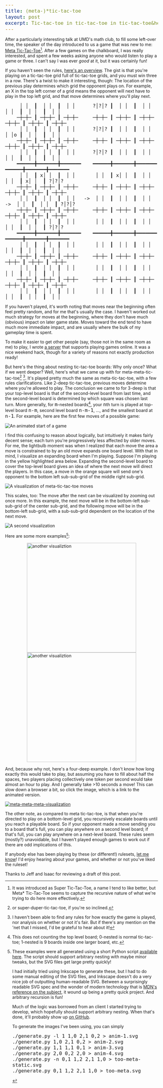 ```yaml
---
title: (meta-)*tic-tac-toe
layout: post
excerpt: Tic-tac-toe in tic-tac-toe in tic-tac-toe&hellip;how deep can we go?
---
```


After a particularly interesting talk at UMD's math club, to fill some left-over
time, the speaker of the day introduced to us a game that was new to me:
[Meta Tic-Tac-Toe](https://en.wikipedia.org/wiki/Ultimate_tic-tac-toe)[^name]. After
a few games on the chalkboard, I was really interested, and spent a few weeks
asking anyone who would listen to play a game or three. I can't say I was ever
_good_ at it, but it was certainly fun!

<!--more-->

[^name]: It was introduced as Super Tic-Tac-Toe, a name I tend to like better,
    but Meta* Tic-Tac-Toe seems to capture the recursive nature of what we're
    trying to do here more effectively.

If you haven't seen the rules,
[here's an overview](https://mathwithbaddrawings.com/2013/06/16/ultimate-tic-tac-toe/).
The gist is that you're playing on a tic-tac-toe grid full of tic-tac-toe grids,
and you must win three in a row. There's a twist to make it interesting, though:
The location of the previous play determines which grid the opponent plays on.
For example, an X in the top left corner of a grid means the opponent will next
have to play in the top left grid, and that move determines where you'll play
next.

```
     │ │  ┃  │ │  ┃  │ │      ?│?│? ┃  │ │  ┃  │ │       │ │  ┃  │ │  ┃  │ │ 
    ─┼─┼─ ┃ ─┼─┼─ ┃ ─┼─┼─     ─┼─┼─ ┃ ─┼─┼─ ┃ ─┼─┼─     ─┼─┼─ ┃ ─┼─┼─ ┃ ─┼─┼─
     │ │  ┃  │ │  ┃  │ │      ?│?│? ┃  │ │  ┃  │ │       │ │o ┃  │ │  ┃  │ │ 
    ─┼─┼─ ┃ ─┼─┼─ ┃ ─┼─┼─     ─┼─┼─ ┃ ─┼─┼─ ┃ ─┼─┼─     ─┼─┼─ ┃ ─┼─┼─ ┃ ─┼─┼─
     │ │  ┃  │ │  ┃  │ │      ?│?│? ┃  │ │  ┃  │ │       │ │  ┃  │ │  ┃  │ │ 
    ━━━━━━╋━━━━━━━╋━━━━━━━    ━━━━━━╋━━━━━━━╋━━━━━━━    ━━━━━━╋━━━━━━━╋━━━━━━━
     │ │  ┃ x│ │  ┃  │ │       │ │  ┃ x│ │  ┃  │ │       │ │  ┃ x│ │  ┃ ?│?│?
    ─┼─┼─ ┃ ─┼─┼─ ┃ ─┼─┼─     ─┼─┼─ ┃ ─┼─┼─ ┃ ─┼─┼─     ─┼─┼─ ┃ ─┼─┼─ ┃ ─┼─┼─
     │ │  ┃  │ │  ┃  │ │   ->  │ │  ┃  │ │  ┃  │ │   ->  │ │  ┃  │ │  ┃ ?│?│?
    ─┼─┼─ ┃ ─┼─┼─ ┃ ─┼─┼─     ─┼─┼─ ┃ ─┼─┼─ ┃ ─┼─┼─     ─┼─┼─ ┃ ─┼─┼─ ┃ ─┼─┼─
     │ │  ┃  │ │  ┃  │ │       │ │  ┃  │ │  ┃  │ │       │ │  ┃  │ │  ┃ ?│?│?
    ━━━━━━╋━━━━━━━╋━━━━━━━    ━━━━━━╋━━━━━━━╋━━━━━━━    ━━━━━━╋━━━━━━━╋━━━━━━━
     │ │  ┃  │ │  ┃  │ │       │ │  ┃  │ │  ┃  │ │       │ │  ┃  │ │  ┃  │ │ 
    ─┼─┼─ ┃ ─┼─┼─ ┃ ─┼─┼─     ─┼─┼─ ┃ ─┼─┼─ ┃ ─┼─┼─     ─┼─┼─ ┃ ─┼─┼─ ┃ ─┼─┼─
     │ │  ┃  │ │  ┃  │ │       │ │  ┃  │ │  ┃  │ │       │ │  ┃  │ │  ┃  │ │ 
    ─┼─┼─ ┃ ─┼─┼─ ┃ ─┼─┼─     ─┼─┼─ ┃ ─┼─┼─ ┃ ─┼─┼─     ─┼─┼─ ┃ ─┼─┼─ ┃ ─┼─┼─
     │ │  ┃  │ │  ┃  │ │       │ │  ┃  │ │  ┃  │ │       │ │  ┃  │ │  ┃  │ │ 
```

If you haven't played, it's worth noting that moves near the beginning often
feel pretty random, and for me that's usually the case. I haven't worked out
much strategy for moves at the beginning, where they don't have much (obvious)
impact on later game state. Moves toward the end tend to have much more
immediate impact, and are usually where the bulk of my gameplay time is spent.

To make it easier to get other people (say, those not in the same room as me) to
play, I wrote [a server](https://github.com/ChandlerSwift/super-tic-tac-toe)
that supports playing games online. It was a nice weekend hack, though for a
variety of reasons not exactly production ready!

<style> code { font-size: 16px; } </style>
But here's the thing about nesting tic-tac-toe boards: Why only once? What if
we went deeper? Well, here's what we came up with for meta-meta-tic-tac-toe[^1]
[^no-rules]. It's played pretty much the same as meta-tic-tac-toe, with a few
rules clarifications. Like 2-deep tic-tac-toe, previous moves determine where
you're allowed to play. The conclusion we came to for 3-deep is that your
top-level board is that of the second-level board from last time, and the
second-level board is determined by which square was chosen last turn. More
generally, for `m`-nested boards[^nesting], your `n`th turn is played at
top-level board `n-m`, second level board `n-m-1`, ..., and the smallest board
at `n-1`. For example, here are the first few moves of a possible game:

![An animated start of a game](/images/meta-tic-tac-toe/gameplay.gif)

[^1]: or super-duper-tic-tac-toe, if you're so inclined.

[^nesting]: This does not counting the top level board; 0-nested is normal
    tic-tac-toe; 1-nested is 9 boards inside one larger board, etc.

[^no-rules]: I haven't been able to find any rules for how exactly the game is
    played, nor analysis on whether or not it's fair. But if there's any mention
    on the 'net that I missed, I'd be grateful to hear about it!

I find this confusing to reason about logically, but intuitively it makes
fairly decent sense; each turn you're progressively less affected by older
moves. For me, the lightbulb moment was when I realized that each move the area
a move is constrained to by an old move expands one board level. With that in
mind, I visualize an expanding board when I'm playing. Suppose I'm playing in
the yellow highlighted area below. Expanding the second-level board to cover the
top-level board gives an idea of where the next move will direct the players.
In this case, a move in the orange square will send one's opponent to the bottom
left sub-sub-grid of the middle right sub-grid.

![A visualization of meta-tic-tac-toe moves](/images/meta-tic-tac-toe/anim-1.svg)

This scales, too: The move after the next can be visualized by zooming out once
more. In this example, the next move will be in the bottom-left sub-sub-grid of
the center sub-grid, and the following move will be in the bottom-left sub-grid,
with a sub-sub-grid dependent on the location of the next move.

![A second visualization](/images/meta-tic-tac-toe/anim-2.svg)

Here are some more examples[^generated-with]:
<div style="display: flex; flex-wrap: wrap; justify-content: center;">
    <img alt="another visualiztion" width="360" src="/images/meta-tic-tac-toe/anim-3.svg">
    <img alt="another visualiztion" width="360" src="/images/meta-tic-tac-toe/anim-4.svg">
</div>

[^generated-with]: These examples were all generated using a short Python script
    [available here](https://github.com/ChandlerSwift/www/blob/master/images/meta-tic-tac-toe/generate.py).
    The script should support arbitrary nesting with maybe minor tweaks, but the
    SVG files get large pretty quickly!

    I had initially tried using Inkscape to generate these, but I had to do some
    manual editing of the SVG files, and Inkscape doesn't do a very nice job of
    outputting human-readable SVG. Between a surprisingly readable SVG spec and
    the wonder of modern technology that is
    [MDN's reference on the subject](https://developer.mozilla.org/en-US/docs/Web/SVG),
    it wound up being a pretty quick project. And arbitrary recursion is fun!

    Much of the logic was borrowed from an client I started trying to develop,
    which hopefully should support arbitrary nesting. When that's done, it'll
    probably show up [on GitHub](https://github.com/chandlerswift/sttt).

    To generate the images I've been using, you can simply
    ```
    ./generate.py -l 1 1,0 2,1 0,2 > anim-1.svg
    ./generate.py 1,0 2,1 0,2 > anim-2.svg
    ./generate.py 1,1 1,1 0,1 > anim-3.svg
    ./generate.py 2,0 0,2 2,0 > anim-4.svg
    ./generate.py -n 0,1 1,2 2,1 1,0 > too-meta-static.svg
    ./generate.py 0,1 1,2 2,1 1,0 > too-meta.svg
    ```

And, because why not, here's a four-deep example. I don't know how long exactly
this would take to play, but assuming you have to fill about half the spaces,
two players placing collectively one token per second would take almost an hour
to play. And I generally take >10 seconds a move! This can slow down a browser
a bit, so click the image, which is a link to the animated version.

[![meta-meta-meta-visualization](/images/meta-tic-tac-toe/too-meta-static.svg)](/images/meta-tic-tac-toe/too-meta.svg)

The other note, as compared to meta tic-tac-toe, is that when you're directed to
play on a bottom-level grid, you recursively escalate boards until you reach a
playable board. So if your opponent made a move sending you to a board that's
full, you can play anywhere on a second level board; if that's full, you can
play anywhere on a next-level board. These rules seem (mostly?) unavoidable, but
I haven't played enough games to work out if there are odd implications of this.

If anybody else has been playing by these (or different!) rulesets,
[let me know](mailto:chandler@chandlerswift.com)! I'd enjoy hearing about your
games, and whether or not you've liked the ruleset!

<div class="thanks">
    Thanks to Jeff and Isaac for reviewing a draft of this post.
</div>
